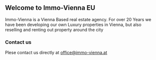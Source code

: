 ## Welcome to Immo-Vienna EU

Immo-Vienna is a Vienna Based real estate agency. 
For over 20 Years we have been developing our own Luxury properties in Vienna, but also reselling and renting out property around the city

### Contact us

Plese contact us directly at office@immo-vienna.at 

